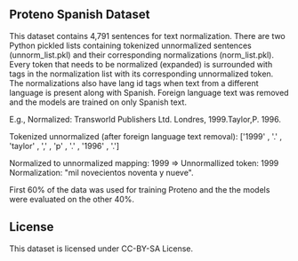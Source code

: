 ## Proteno Spanish Dataset

This dataset contains 4,791 sentences for text normalization.  There are two Python pickled lists containing tokenized unnormalized sentences (unnorm_list.pkl) and their corresponding normalizations (norm_list.pkl).  Every token that needs to be normalized (expanded) is surrounded with <error> tags in the normalization list with its corresponding unnormalized token. The normalizations also have lang id tags when text from a different language is present along with Spanish. Foreign language text was removed and the models are trained on only Spanish text. 
  
E.g., 
Normalized:  <lang id="en">Transworld Publishers Ltd. Londres,</lang> <error what="mil novecientos noventa y nueve">1999</error>.Taylor,P.<error what="mil  novecientos noventa y seis"> 1996</error>. 

Tokenized unnormalized (after foreign language text removal): ['1999' , '.' , 'taylor' , ',' , 'p' , '.' , '1996' , '.'] 

Normalized to unnormalized mapping: <error what="mil novecientos noventa y nueve">1999</error> => Unnormallized token: 1999 Normalization: "mil novecientos noventa y nueve".

First 60% of the data was used for training Proteno and the the models were evaluated on the other 40%.

## License
This dataset is licensed under CC-BY-SA License.


